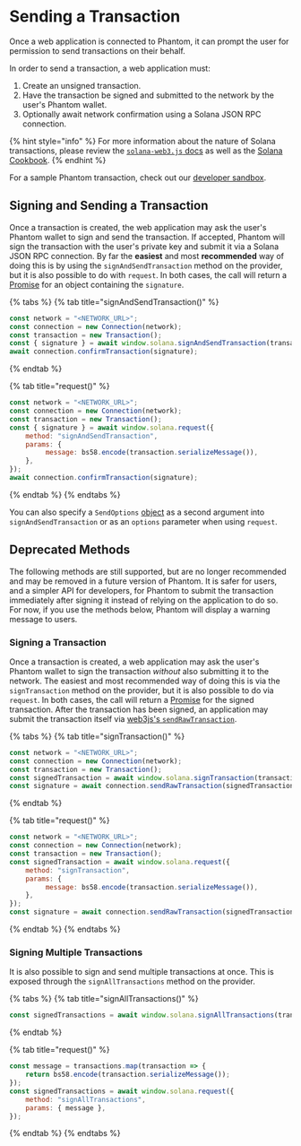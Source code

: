# Sending a Transaction

Once a web application is connected to Phantom, it can prompt the user for permission to send transactions on their behalf.

In order to send a transaction, a web application must:

1. Create an unsigned transaction.
2. Have the transaction be signed and submitted to the network by the user's Phantom wallet.
3. Optionally await network confirmation using a Solana JSON RPC connection.

{% hint style="info" %}
For more information about the nature of Solana transactions, please review the [`solana-web3.js` docs](https://solana-labs.github.io/solana-web3.js/) as well as the [Solana Cookbook](https://solanacookbook.com/core-concepts/transactions.html#transactions).
{% endhint %}

For a sample Phantom transaction, check out our [developer sandbox](../../resources/sandbox.md#sandbox).

## Signing and Sending a Transaction

Once a transaction is created, the web application may ask the user's Phantom wallet to sign and send the transaction. If accepted, Phantom will sign the transaction with the user's private key and submit it via a Solana JSON RPC connection. By far the **easiest** and most **recommended** way of doing this is by using the `signAndSendTransaction` method on the provider, but it is also possible to do with `request`. In both cases, the call will return a [Promise](https://developer.mozilla.org/en-US/docs/Web/JavaScript/Reference/Global\_Objects/Promise) for an object containing the `signature`.

{% tabs %}
{% tab title="signAndSendTransaction()" %}
```javascript
const network = "<NETWORK_URL>";
const connection = new Connection(network);
const transaction = new Transaction();
const { signature } = await window.solana.signAndSendTransaction(transaction);
await connection.confirmTransaction(signature);
```
{% endtab %}

{% tab title="request()" %}
```javascript
const network = "<NETWORK_URL>";
const connection = new Connection(network);
const transaction = new Transaction();
const { signature } = await window.solana.request({
    method: "signAndSendTransaction",
    params: {
         message: bs58.encode(transaction.serializeMessage()),
    },
});
await connection.confirmTransaction(signature);
```
{% endtab %}
{% endtabs %}

You can also specify a `SendOptions` [object](https://solana-labs.github.io/solana-web3.js/modules.html#SendOptions) as a second argument into `signAndSendTransaction` or as an `options` parameter when using `request`.

## Deprecated Methods

The following methods are still supported, but are no longer recommended and may be removed in a future version of Phantom. It is safer for users, and a simpler API for developers, for Phantom to submit the transaction immediately after signing it instead of relying on the application to do so. For now, if you use the methods below, Phantom will display a warning message to users.

### Signing a Transaction

Once a transaction is created, a web application may ask the user's Phantom wallet to sign the transaction _without_ also submitting it to the network. The easiest and most recommended way of doing this is via the `signTransaction` method on the provider, but it is also possible to do via `request`. In both cases, the call will return a [Promise](https://developer.mozilla.org/en-US/docs/Web/JavaScript/Reference/Global\_Objects/Promise) for the signed transaction. After the transaction has been signed, an application may submit the transaction itself via [web3js's `sendRawTransaction`](https://solana-labs.github.io/solana-web3.js/classes/Connection.html#sendRawTransaction).

{% tabs %}
{% tab title="signTransaction()" %}
```javascript
const network = "<NETWORK_URL>";
const connection = new Connection(network);
const transaction = new Transaction();
const signedTransaction = await window.solana.signTransaction(transaction);
const signature = await connection.sendRawTransaction(signedTransaction.serialize());
```
{% endtab %}

{% tab title="request()" %}
```javascript
const network = "<NETWORK_URL>";
const connection = new Connection(network);
const transaction = new Transaction();
const signedTransaction = await window.solana.request({
    method: "signTransaction",
    params: {
         message: bs58.encode(transaction.serializeMessage()),
    },
});
const signature = await connection.sendRawTransaction(signedTransaction.serialize());
```
{% endtab %}
{% endtabs %}

### Signing Multiple Transactions

It is also possible to sign and send multiple transactions at once. This is exposed through the `signAllTransactions` method on the provider.

{% tabs %}
{% tab title="signAllTransactions()" %}
```javascript
const signedTransactions = await window.solana.signAllTransactions(transactions);
```
{% endtab %}

{% tab title="request()" %}
```javascript
const message = transactions.map(transaction => {
    return bs58.encode(transaction.serializeMessage());
});
const signedTransactions = await window.solana.request({
    method: "signAllTransactions",
    params: { message },
});
```
{% endtab %}
{% endtabs %}

&#x20;
